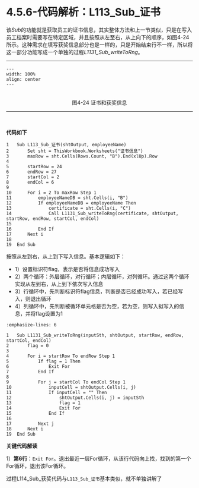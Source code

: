 # 4.5.6-代码解析：L113_Sub_证书

该*Sub*的功能就是获取员工的证书信息，其实整体方法和上一节类似，只是在写入员工档案时需要写在特定区域，并且按照从左至右，从上向下的顺序，如图4-24所示。这种需求在填写获奖信息部分也是一样的，只是开始结束行不一样，所以将这一部分功能写成一个单独的过程*L1131_Sub_writeToRng*。

---
```{figure} image/4-24.png
---
width: 100%
align: center
---
```
<br />
<center>图4-24 证书和获奖信息</center>

---
<br />

**代码如下**

```{code-block} basic
1   Sub L113_Sub_证书(shtOutput, employeeName)
2       Set sht = ThisWorkbook.Worksheets("证书信息")
3       maxRow = sht.Cells(Rows.Count, "B").End(xlUp).Row
4       
5       startRow = 24
6       endRow = 27
7       startCol = 2
8       endCol = 6
9       
10      For i = 2 To maxRow Step 1
11          employeeNameDB = sht.Cells(i, "B")
12          If employeeNameDB = employeeName Then
13              certificate = sht.Cells(i, "C")
14              Call L1131_Sub_writeToRng(certificate, shtOutput, startRow, endRow, startCol, endCol)
15              
16          End If
17      Next i
18      
19  End Sub

```

按照从左到右，从上到下写入信息。基本逻辑如下：

- 1）设置标识符flag，表示是否将信息成功写入
- 2）两个循环：外层循环，对行循环；内层循环，对列循环。通过这两个循环实现从左到右，从上到下依次写入信息
- 3）行循环中，先判断标识符flag信息，判断是否已经成功写入，若已经写入，则退出循环
- 4）列循环中，先判断被循环单元格是否为空，若为空，则写入拟写入的信息，并将flag设置为1

```{code-block} basic
:emphasize-lines: 6

1   Sub L1131_Sub_writeToRng(inputSth, shtOutput, startRow, endRow, startCol, endCol)
2       flag = 0
3       
4       For i = startRow To endRow Step 1
5           If flag = 1 Then
6               Exit For
7           End If
8           
9           For j = startCol To endCol Step 1
10              inputCell = shtOutput.Cells(i, j)
11              If inputCell = "" Then
12                  shtOutput.Cells(i, j) = inputSth
13                  flag = 1
14                  Exit For
15              End If
16              
17          Next j
18      Next i
19  End Sub

```

**关键代码解读**

1）**第6行**：`Exit For`。退出最近一层For循环，从该行代码向上找，找到的第一个For循环，退出该For循环。

过程L114_Sub_获奖代码与`L113_Sub_证书`基本类似，就不单独讲解了

